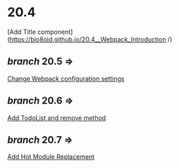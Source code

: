 # 20.4  

[Add Title component](https://bio8oid.github.io/20.4__Webpack_Introduction
/)



## _branch_ 20.5 => 

[Change Webpack configuration settings](https://github.com/bio8oid/20.4/tree/20.5)


## _branch_ 20.6 => 

[Add TodoList and remove method](https://github.com/bio8oid/20.4/tree/20.6)


## _branch_ 20.7 => 

[Add Hot Module Replacement](https://github.com/bio8oid/20.4/tree/20.7)




